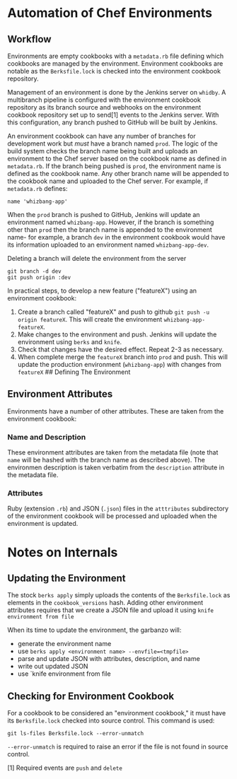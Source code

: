 # Automation of Chef Environments

## Workflow

Environments are empty cookbooks with a `metadata.rb` file defining which
cookbooks are managed by the environment.  Environment cookbooks are notable as
the `Berksfile.lock` is checked into the environment cookbook repository.

Management of an environment is done by the Jenkins server on `whidby`.  A
multibranch pipeline is configured with the environment cookbook repository as
its branch source and webhooks on the environment cookbook repository set up to
send[1] events to the Jenkins server.  With this configuration, any branch
pushed to GitHub will be built by Jenkins.

An environment cookbook can have any number of branches for development work
but _must_ have a branch named `prod`. The logic of the build system checks the
branch name being built and uploads an environment to the Chef server based on
the cookbook name as defined in `metadata.rb`.  If the branch being pushed is
`prod`, the environment name is defined as the cookbook name.  Any other branch
name will be appended to the cookbook name and uploaded to the Chef server.
For example, if `metadata.rb` defines:

    name 'whizbang-app'

When the `prod` branch is pushed to GitHub, Jenkins will update an environment
named `whizbang-app`.  However, if the branch is something other than `prod`
then the branch name is appended to the environment name- for example, a branch
`dev` in the environment cookbook would have its information uploaded to an
environment named `whizbang-app-dev`.

Deleting a branch will delete the environment from the server

    git branch -d dev
    git push origin :dev

In practical steps, to develop a new feature ("featureX") using an environment cookbook:

 1. Create a branch called "featureX" and push to github `git push -u origin
    featureX`.  This will create the environment `whizbang-app-featureX`.
 2. Make changes to the environment and push.  Jenkins will update the
    environment using `berks` and `knife`.
 3. Check that changes have the desired effect.  Repeat 2-3 as necessary.
 4. When complete merge the `featureX` branch into `prod` and push. This will
    update the production environment (`whizbang-app`) with changes from
    `featureX` ## Defining The Environment 

## Environment Attributes

Environments have a number of other attributes.  These are taken from the
environment cookbook:

### Name and Description

These environment attributes are taken from the metadata file (note that `name` will be hashed with the branch name as described above).  The environmen description is taken verbatim from the `description` attribute in the metadata file.

### Attributes

Ruby (extension `.rb`) and JSON (`.json`) files in the `atttributes`
subdirectory of the environment cookbook will be processed and uploaded when
the environment is updated.

# Notes on Internals

## Updating the Environment

The stock `berks apply` simply uploads the contents of the `Berksfile.lock` as
elements in the `cookbook_versions` hash.  Adding other environment attributes
requires that we create a JSON file and upload it using `knife environment from
file`

When its time to update the environment, the garbanzo will:

  - generate the environment name
  - use `berks apply <environment name> --envfile=<tmpfile>`
  - parse <tmpfile> and update JSON with attributes, description, and name
  - write out updated <tmpfile> JSON
  - use `knife environment from file <tmpfile>

## Checking for Environment Cookbook

For a cookbook to be considered an "environment cookbook," it must have its `Berksfile.lock` checked into source control.  This command is used:

    git ls-files Berksfile.lock --error-unmatch

`--error-unmatch` is required to raise an error if the file is not found in
source control.


[1] Required events are `push` and `delete`
